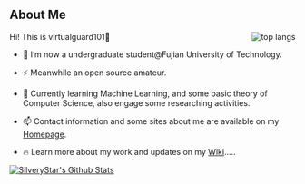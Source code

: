 ## About Me

<!--
**virtualguard101/virtualguard101** is a ✨ _special_ ✨ repository because its `README.md` (this file) appears on your GitHub profile.
-->

<!-- [![Top Langs](https://github-readme-stats.vercel.app/api/top-langs/?username=virtualguard101&layout=compact)](https://github.com/virtualguard101) -->
<img src="https://github-readme-stats.vercel.app/api/top-langs/?username=virtualguard101" align="right" alt="top langs" />

Hi! This is virtualguard101👋

- 🔭 I’m now a undergraduate student@Fujian University of Technology.

- ⚡ Meanwhile an open source amateur.

- 🌱 Currently learning Machine Learning, and some basic theory of Computer Science, also engage some researching activities.

- 📫 Contact information and some sites about me are available on my [Homepage](https://home.virtualguard101.com/).

- 🔥 Learn more about my work and updates on my [Wiki](https://wiki.virtualguard101.com/).....

[![SilveryStar's Github Stats](https://github-readme-stats.vercel.app/api?username=virtualguard101&show_icons=true)](https://github.com/virtualguard101)
